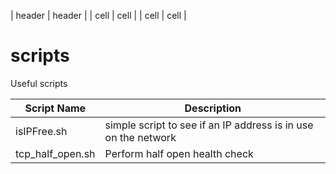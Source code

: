 | header | header |
| cell | cell |
| cell | cell |

# scripts

Useful scripts

| Script Name | Description |
| ------ | ------ |
| isIPFree.sh | simple script to see if an IP address is in use on the network |
| tcp_half_open.sh | Perform half open health check |
